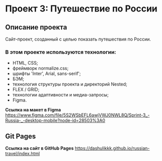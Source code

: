 # Проект 3: Путешествие по России

## Описание проекта
Сайт-проект, созданный с целью показать путешествия по России. 
### В этом проекте используются технологии:

* HTML, CSS;
* фреймворк normalize.css;
* шрифты 'Inter', Arial, sans-serif';
* БЭМ;
* технология структуры проекта и директорий Nested;
* FLEX / GRID;
* технологии адаптивности и медиа-запросы;
* Figma.

**Ссылка на макет в Figma**
https://www.figma.com/file/5S2WSbEFL6awjVWJ0NWL8Q/Sprint-3_-Russia-_-desktop-mobile?node-id=28503%3A0

## Git Pages

**Ссылка на сайт в GitHub Pages**
https://dashulikkk.github.io/russian-travel/index.html